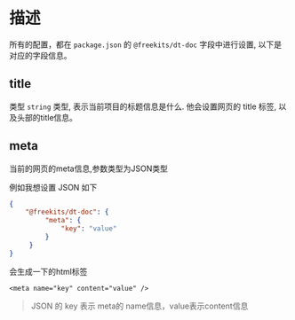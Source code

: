 <!--
nav:
    title: 文档
group:
    title: 配置
title: 项目配置
-->

# 描述

所有的配置，都在 `package.json` 的 `@freekits/dt-doc` 字段中进行设置, 以下是对应的字段信息。

## title

类型 `string` 类型, 表示当前项目的标题信息是什么. 他会设置网页的 title 标签, 以及头部的title信息。

## meta

当前的网页的meta信息,参数类型为JSON类型

例如我想设置 JSON 如下

```json
{
    "@freekits/dt-doc": {
         "meta": {
             "key": "value"
         }
     }
}
```

会生成一下的html标签

`<meta name="key" content="value" />`

> JSON 的 key 表示 meta的 name信息，value表示content信息
